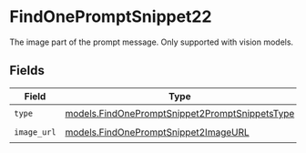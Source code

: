 # FindOnePromptSnippet22

The image part of the prompt message. Only supported with vision models.


## Fields

| Field                                                                                                  | Type                                                                                                   | Required                                                                                               | Description                                                                                            |
| ------------------------------------------------------------------------------------------------------ | ------------------------------------------------------------------------------------------------------ | ------------------------------------------------------------------------------------------------------ | ------------------------------------------------------------------------------------------------------ |
| `type`                                                                                                 | [models.FindOnePromptSnippet2PromptSnippetsType](../models/findonepromptsnippet2promptsnippetstype.md) | :heavy_check_mark:                                                                                     | N/A                                                                                                    |
| `image_url`                                                                                            | [models.FindOnePromptSnippet2ImageURL](../models/findonepromptsnippet2imageurl.md)                     | :heavy_check_mark:                                                                                     | N/A                                                                                                    |
